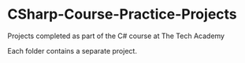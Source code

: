# CSharp-Course-Practice-Projects
Projects completed as part of the C# course at The Tech Academy

Each folder contains a separate project.

